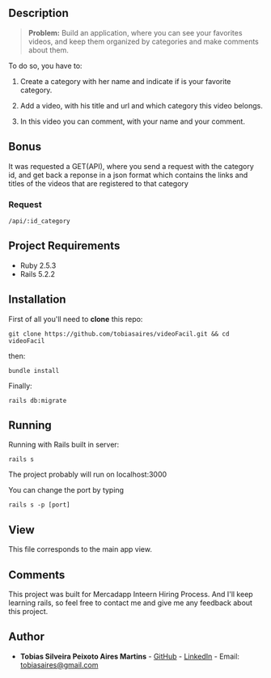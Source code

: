 
## Description

> **Problem:** Build an application, where you can see your favorites videos, and keep them organized by categories and make comments about them.


To do so, you have to:

1. Create a category with her name and indicate if is your favorite category.

2. Add a video, with his title and url and which category this video belongs.

3. In this video you can comment, with your name and your comment.


## Bonus

It was requested a GET(API), where you send a request with the category id, and get back a reponse in a json format which contains the links and titles of the videos that are registered to that category

### Request

    /api/:id_category

## Project Requirements

- Ruby 2.5.3
- Rails 5.2.2


## Installation

First of all you'll need to **clone** this repo:

    git clone https://github.com/tobiasaires/videoFacil.git && cd videoFacil
    
then:

    bundle install

Finally:

	rails db:migrate


## Running

Running with Rails built in server:

    rails s

The project probably will run on localhost:3000

You can change the port by typing 

	rails s -p [port]


## View

This file corresponds to the main app view.


## Comments

This project was built for Mercadapp Inteern Hiring Process. And I'll keep learning rails, so feel free to contact me and give me any feedback about this project.

## Author

* **Tobias Silveira Peixoto Aires Martins** - [GitHub](https://github.com/tobiasaires) - [LinkedIn](https://www.linkedin.com/in/tobias-silveira) - Email: tobiasaires@gmail.com

